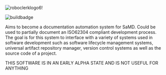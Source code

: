 ![roboclerklogo6!](https://user-images.githubusercontent.com/73398590/134819614-1df4e664-f36f-437c-bd4b-266dc6a9ce76.PNG)

![buildbadge](https://img.shields.io/github/workflow/status/MeindertN/RoboClerk/BuildRoboClerk)

Aims to become a documentation automation system for SaMD. Could be used to partially document an ISO62304 compliant development process. The goal is for this system to interface with a variety of systems used in software development such as software lifecycle management systems, universal artifact repository manager, version control systems as well as the source code of a project.

THIS SOFTWARE IS IN AN EARLY ALPHA STATE AND IS NOT USEFUL FOR ANYTHING

